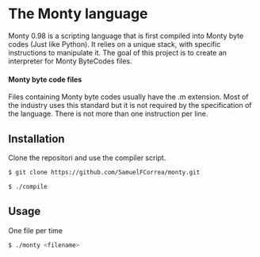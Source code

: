 # The Monty language

Monty 0.98 is a scripting language that is first compiled into Monty byte
codes (Just like Python). It relies on a unique stack, with specific
instructions to manipulate it. The goal of this project is to create an
interpreter for Monty ByteCodes files.

#### Monty byte code files

Files containing Monty byte codes usually have the .m extension. Most of the
industry uses this standard but it is not required by the specification of
the language. There is not more than one instruction per line.

## Installation

Clone the repositori and use the compiler script.

```bash
$ git clone https://github.com/SamuelFCorrea/monty.git

$ ./compile
```

## Usage

One file per time

```bash
$ ./monty <filename>
```
